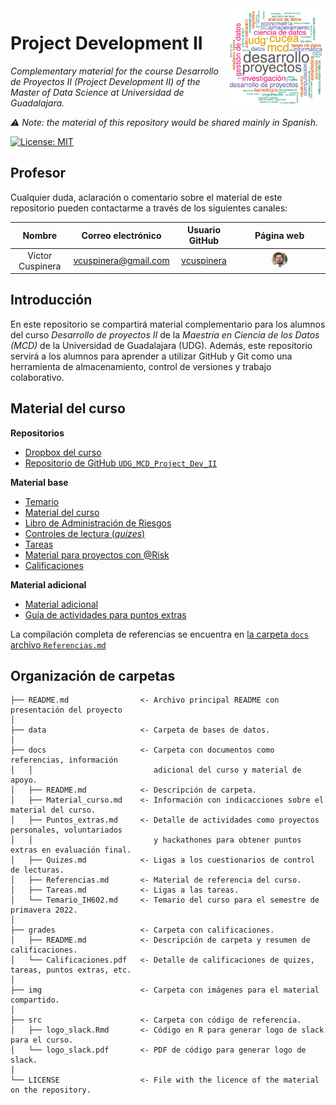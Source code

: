 <img src="img/logo_slack.png" width="160" align = "right">

# Project Development II
_Complementary material for the course Desarrollo de Proyectos II (Project Development II) of the Master of Data Science at Universidad de Guadalajara._

_⚠️ Note: the material of this repository would be shared mainly in Spanish._

[![License:
MIT](https://img.shields.io/badge/License-MIT-yellow.svg)](https://opensource.org/licenses/MIT)

## Profesor

Cualquier duda, aclaración o comentario sobre el material de este repositorio pueden contactarme a través de los siguientes canales:

|Nombre |Correo electrónico |Usuario GitHub| Página web |
|:----:|:----:|:-----:|:-----:|
|Victor Cuspinera | vcuspinera@gmail.com | [vcuspinera](https://github.com/vcuspinera) | [<img src="https://raw.githubusercontent.com/vcuspinera/Canada_response_covid/8d616c02dcdf9a0362a6f8ecb98471eae8f0e28b/img/logo_vcuspinera.png" width=20%/>](https://vcuspinera.github.io) |


## Introducción
En este repositorio se compartirá material complementario para los alumnos del curso _Desarrollo de proyectos II_ de la _Maestría en Ciencia de los Datos (MCD)_ de la Universidad de Guadalajara (UDG). Además, este repositorio servirá a los alumnos para aprender a utilizar GitHub y Git como una herramienta de almacenamiento, control de versiones y trabajo colaborativo.

## Material del curso

__Repositorios__
- [Dropbox del curso](https://www.dropbox.com/sh/k6klb0b4d6ab1ub/AAA4xuIyks58mnu3F4-BGedZa?dl=0)
- [Repositorio de GitHub `UDG_MCD_Project_Dev_II`](https://github.com/vcuspinera/UDG_MCD_Project_Dev_II)

__Material base__
- [Temario](https://github.com/vcuspinera/UDG_MCD_Project_Dev_II/blob/main/docs/Temario_IH602.pdf)
- [Material del curso](https://github.com/vcuspinera/UDG_MCD_Project_Dev_II/blob/main/docs/Material_curso.md)
- [Libro de Administración de Riesgos](https://www.dropbox.com/sh/8f30655iex1mo43/AAB7HXnhRJAixlzLRRu1h2b1a?dl=0)
- [Controles de lectura (_quizes_)](https://github.com/vcuspinera/UDG_MCD_Project_Dev_II/blob/main/docs/Quizes.md)
- [Tareas](https://github.com/vcuspinera/UDG_MCD_Project_Dev_II/blob/main/docs/Tareas.md)
- [Material para proyectos con @Risk](https://www.dropbox.com/sh/i8mcs1ccutgp891/AADvhXit2qQV20OVecyxDch-a?dl=0)
- [Calificaciones](https://github.com/vcuspinera/UDG_MCD_Project_Dev_II/blob/main/docs/Calificaciones.md)

__Material adicional__
- [Material adicional](https://www.dropbox.com/sh/rg86msgnis2etf3/AACHdEruNH5wo_NIxW93BJxLa?dl=0)
- [Guía de actividades para puntos extras](https://github.com/vcuspinera/UDG_MCD_Project_Dev_II/blob/main/docs/Puntos_extras.md)

La compilación completa de referencias se encuentra en [la carpeta `docs` archivo `Referencias.md`](https://github.com/vcuspinera/UDG_MCD_Project_Dev_II/blob/main/docs/Referencias.md)

## Organización de carpetas
    ├── README.md                <- Archivo principal README con presentación del proyecto
    │
    ├── data                     <- Carpeta de bases de datos.
    │
    ├── docs                     <- Carpeta con documentos como referencias, información 
    │   │                           adicional del curso y material de apoyo.
    │   ├── README.md            <- Descripción de carpeta.
    │   ├── Material_curso.md    <- Información con indicacciones sobre el material del curso.  
    │   ├── Puntos_extras.md     <- Detalle de actividades como proyectos personales, voluntariados
    │   │                           y hackathones para obtener puntos extras en evaluación final.
    │   ├── Quizes.md            <- Ligas a los cuestionarios de control de lecturas.
    │   ├── Referencias.md       <- Material de referencia del curso.
    │   ├── Tareas.md            <- Ligas a las tareas.
    │   └── Temario_IH602.md     <- Temario del curso para el semestre de primavera 2022.
    │
    ├── grades                   <- Carpeta con calificaciones.
    │   ├── README.md            <- Descripción de carpeta y resumen de calificaciones.
    │   └── Calificaciones.pdf   <- Detalle de calificaciones de quizes, tareas, puntos extras, etc.
    │
    ├── img                      <- Carpeta con imágenes para el material compartido.
    │
    ├── src                      <- Carpeta con código de referencia.
    │   ├── logo_slack.Rmd       <- Código en R para generar logo de slack para el curso.
    │   └── logo_slack.pdf       <- PDF de código para generar logo de slack.
    │
    └── LICENSE                  <- File with the licence of the material on the repository.
